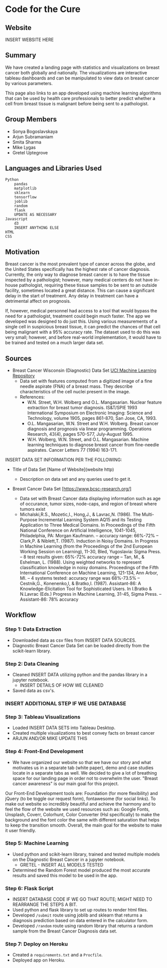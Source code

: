 # Code for the Cure

## Website

INSERT WEBSITE HERE

## Summary

We have created a landing page with statistics and visualizations on breast cancer both globally and nationally. The visualizations are interactive tableau dashboards and can be manipulated to view data on breast cancer by various parameters.

This page also links to an app developed using machine learning algorithms that can be used by health care professionals to better predict whether a cell from breast tissue is malignant before being sent to a pathologist.

## Group Members

* Sonya Bogoslavskaya
* Arjun Subramaniam
* Smita Sharma
* Mike Lygas
* Gretel Uptegrove

## Languages and Libraries Used

```
Python
    pandas
    matplotlib
    sklearn
    tensorflow
    joblib
    random
    flask
    UPDATE AS NECESSARY
Javascript
    d3
    INSERT ANYTHING ELSE
HTML
CSS
```

## Motivation

Breast cancer is the most prevalent type of cancer across the globe, and the United States specifically has the highest rate of cancer diagnosis. Currently, the only way to diagnose breast cancer is to have the tissue inspected by a pathologist; however, many medical centers do not have in-house pathologist, requiring these tissue samples to be sent to an outside facility, sometimes located a great distance. This can cause a significant delay in the start of treatment. Any delay in treatment can have a detrimental affect on prognosis.

If, however, medical personnel had access to a tool that would bypass the need for a pathologist, treatment could begin much faster. The app we developed was designed to do just this. Using various measurements of a single cell in suspicious breast tissue, it can predict the chances of that cell being malignant with a 95% accuracy rate. The dataset used to do this was very small; however, and before real-world implementation, it would have to be trained and tested on a much larger data set.

## Sources

* Breast Cancer Wisconsin (Diagnostic) Data Set [UCI Machine Learning Repository](https://archive.ics.uci.edu/ml/datasets/Breast+Cancer+Wisconsin+(Diagnostic))
  * Data set with features computed from a digitized image of a fine needle aspirate (FNA) of a breast mass. They describe characteristics of the cell nuclei present in the image.
  * References:
    * W.N. Street, W.H. Wolberg and O.L. Mangasarian. Nuclear feature extraction for breast tumor diagnosis. IS&T/SPIE 1993 International Symposium on Electronic Imaging: Science and Technology, volume 1905, pages 861-870, San Jose, CA, 1993.
    * O.L. Mangasarian, W.N. Street and W.H. Wolberg. Breast cancer diagnosis and prognosis via linear programming. Operations Research, 43(4), pages 570-577, July-August 1995.
    * W.H. Wolberg, W.N. Street, and O.L. Mangasarian. Machine learning techniques to diagnose breast cancer from fine-needle aspirates. Cancer Letters 77 (1994) 163-171.

INSERT DATA SET INFORMATION PER THE FOLLOWING:

* Title of Data Set [Name of Website](website http)
  * Description on data set and any queries used to get it.
  
* Breast Cancer Data Set [https://www.bcsc-research.org/]
  * Data set with Breast Cancer data displaying information such as age of occurance, tumor sizes, node-caps, and region of breast where tumors exist
  * Michalski,R.S., Mozetic,I., Hong,J., & Lavrac,N. (1986). The Multi-Purpose Incremental Learning System AQ15 and its Testing Application to Three Medical Domains. In Proceedings of the Fifth National Conference on Artificial Intelligence, 1041-1045, Philadelphia, PA: Morgan Kaufmann. – accuracy range: 66%-72% – Clark,P. & Niblett,T. (1987). Induction in Noisy Domains. In Progress in Machine Learning (from the Proceedings of the 2nd European Working Session on Learning), 11-30, Bled, Yugoslavia: Sigma Press. – 8 test results given: 65%-72% accuracy range – Tan, M., & Eshelman, L. (1988). Using weighted networks to represent classification knowledge in noisy domains. Proceedings of the Fifth International Conference on Machine Learning, 121-134, Ann Arbor, MI. – 4 systems tested: accuracy range was 68%-73.5% – Cestnik,G., Konenenko,I, & Bratko,I. (1987). Assistant-86: A Knowledge-Elicitation Tool for Sophisticated Users. In I.Bratko & N.Lavrac (Eds.) Progress in Machine Learning, 31-45, Sigma Press. – Assistant-86: 78% accuracy


## Workflow

### Step 1: Data Extraction

* Downloaded data as csv files from INSERT DATA SOURCES.
* Diagnostic Breast Cancer Data Set can be loaded directly from the scikit-learn library.

### Step 2: Data Cleaning

* Cleaned INSERT DATA utilizing python and the pandas library in a jupyter notebook.
  * INSERT DETAILS OF HOW WE CLEANED
* Saved data as csv's.

### INSERT ADDITIONAL STEP IF WE USE DATABASE

### Step 3: Tableau Visualizations

* Loaded INSERT DATA SETS into Tableau Desktop.
* Created multiple visualizations to best convey facts on breast cancer
* ARJUN AND/OR MIKE UPDATE THIS

### Step 4: Front-End Development

* We have organized our website so that we have our story and what motivates us in a separate tab (white paper), demo and case studies locate in a separate tabs as well. We decided to give a lot of breathing space for our landing page in order not to overwhelm the user. "Breast cancer awareness" is our main goal for this project.

Our Front-End Development tools are: Foundation (for more flexibility) and jQuery (to be toggle our request form), fontawesome (for social links). To make out website so incredibly beautiful and achieve the harmony and to feel the flow of the website we used resources such as: Google Fonts, Unsplash, Coverr, Colorhunt, Color Converter (Hsl specifically) to make the background and the font color the same with different saturation that helps to keep the transition smooth. Overall, the main goal for the website to make it user friendly.

### Step 5: Machine Learning

* Used python and scikit-learn library, trained and tested multiple models on the Diagnostic Breast Cancer in a jupyter notebook.
  * GRETEL - INSERT ALL MODELS TESTED
* Determined the Random Forest model produced the most accurate results and saved this model to be used in the app.

### Step 6: Flask Script

* INSERT DATABASE CODE IF WE GO THAT ROUTE; MIGHT NEED TO REARRANGE THE STEPS A BIT.
* Used python and flask library to set up routes to render html files.
* Developed `/submit` route using joblib and sklearn that returns a diagnosis prediction based on data entered in the calculator form.
* Developed `/random` route using random library that returns a random sample from the Breast Cancer Diagnosis data set.

### Step 7: Deploy on Heroku

* Created a `requirements.txt` and a `Procfile`.
* Deployed app on Heroku.
